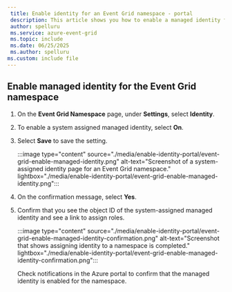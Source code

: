 ```yaml
---
 title: Enable identity for an Event Grid namespace - portal
 description: This article shows you how to enable a managed identity for an Event Grid namespace in the Azure portal.
 author: spelluru
 ms.service: azure-event-grid
 ms.topic: include
 ms.date: 06/25/2025
 ms.author: spelluru
ms.custom: include file
---
```


## Enable managed identity for the Event Grid namespace 

1. On the **Event Grid Namespace** page, under **Settings**, select **Identity**.
1. To enable a system assigned managed identity, select **On**.
1. Select **Save** to save the setting.

   :::image type="content" source="./media/enable-identity-portal/event-grid-enable-managed-identity.png" alt-text="Screenshot of a system-assigned identity page for an Event Grid namespace." lightbox="./media/enable-identity-portal/event-grid-enable-managed-identity.png":::

1. On the confirmation message, select **Yes**.
1. Confirm that you see the object ID of the system-assigned managed identity and see a link to assign roles.

   :::image type="content" source="./media/enable-identity-portal/event-grid-enable-managed-identity-confirmation.png" alt-text="Screenshot that shows assigning identity to a namespace is completed." lightbox="./media/enable-identity-portal/event-grid-enable-managed-identity-confirmation.png":::

   Check notifications in the Azure portal to confirm that the managed identity is enabled for the namespace.
